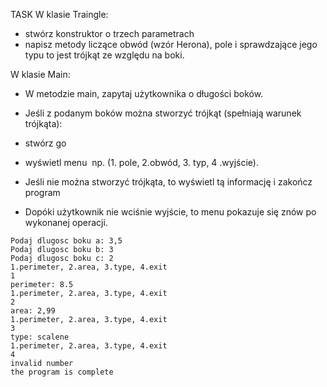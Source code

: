 TASK
W klasie Traingle:

- stwórz konstruktor o trzech parametrach
- napisz metody liczące obwód (wzór Herona), pole i sprawdzające jego typu to jest trójkąt ze względu na boki.

W klasie Main:

- W metodzie main, zapytaj użytkownika o długości boków.
- Jeśli z podanym boków można stworzyć trójkąt (spełniają warunek trójkąta):    

- stwórz go
- wyświetl menu  np. (1. pole, 2.obwód, 3. typ, 4 .wyjście). 

- Jeśli nie można stworzyć trójkąta, to wyświetl tą informację i zakończ program

- Dopóki użytkownik nie wciśnie wyjście, to menu pokazuje się znów po wykonanej operacji.

```
Podaj dlugosc boku a: 3,5
Podaj dlugosc boku b: 3
Podaj dlugosc boku c: 2
1.perimeter, 2.area, 3.type, 4.exit 
1
perimeter: 8.5
1.perimeter, 2.area, 3.type, 4.exit 
2
area: 2,99
1.perimeter, 2.area, 3.type, 4.exit 
3
type: scalene
1.perimeter, 2.area, 3.type, 4.exit 
4
invalid number
the program is complete
```